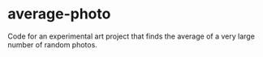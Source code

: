 average-photo
=============

Code for an experimental art project that finds the average of a very large number of random photos.
